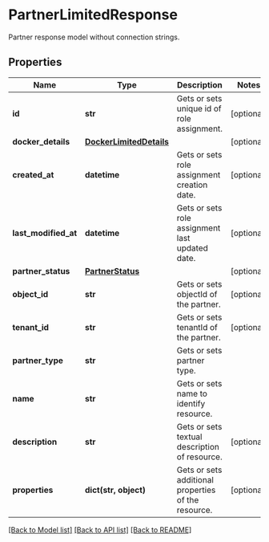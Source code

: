 # PartnerLimitedResponse

Partner response model without connection strings.
## Properties
Name | Type | Description | Notes
------------ | ------------- | ------------- | -------------
**id** | **str** | Gets or sets unique id of role assignment. | [optional] 
**docker_details** | [**DockerLimitedDetails**](DockerLimitedDetails.md) |  | [optional] 
**created_at** | **datetime** | Gets or sets role assignment creation date. | [optional] 
**last_modified_at** | **datetime** | Gets or sets role assignment last updated date. | [optional] 
**partner_status** | [**PartnerStatus**](PartnerStatus.md) |  | [optional] 
**object_id** | **str** | Gets or sets objectId of the partner. | [optional] 
**tenant_id** | **str** | Gets or sets tenantId of the partner. | [optional] 
**partner_type** | **str** | Gets or sets partner type. | 
**name** | **str** | Gets or sets name to identify resource. | 
**description** | **str** | Gets or sets textual description of resource. | [optional] 
**properties** | **dict(str, object)** | Gets or sets additional properties of the resource. | [optional] 

[[Back to Model list]](../README.md#documentation-for-models) [[Back to API list]](../README.md#documentation-for-api-endpoints) [[Back to README]](../README.md)


